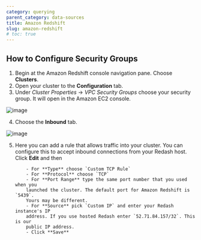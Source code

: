 ```yaml
---
category: querying
parent_category: data-sources
title: Amazon Redshift
slug: amazon-redshift
# toc: true
---
```


## How to Configure Security Groups

1. Begin at the Amazon Redshift console navigation pane. Choose **Clusters**.
2. Open your cluster to the **Configuration** tab.
3. Under _Cluster Properties_ → _VPC Security Groups_ choose your security
   group. It will open in the Amazon EC2 console.

![image](/assets/images/docs/gitbook/redshift-vpc-security-groups.png)

4. Choose the **Inbound** tab.

![image](/assets/images/docs/gitbook/redshift-inbound-tab.png)

5.  Here you can add a rule that allows traffic into your cluster. You can
    configure this to accept inbound connections from your Redash host. Click
    **Edit** and then

        	- For **Type** choose `Custom TCP Rule`
        	- For **Protocol** choose `TCP`
        	- For **Port Range** type the same port number that you used when you
        	launched the cluster. The default port for Amazon Redshift is `5439`.
        	Yours may be different.
        	- For **Source** pick `Custom IP` and enter your Redash instance's IP
        	address. If you use hosted Redash enter `52.71.84.157/32`. This is our
        	public IP address.
        	- Click **Save**
